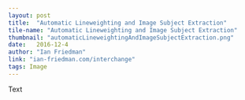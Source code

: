```yaml
---
layout: post
title:  "Automatic Lineweighting and Image Subject Extraction"
tile-name: "Automatic Lineweighting and Image Subject Extraction"
thumbnail: "automaticLineweightingAndImageSubjectExtraction.png"
date:   2016-12-4
author: "Ian Friedman"
link: "ian-friedman.com/interchange"
tags: Image
---
```


Text